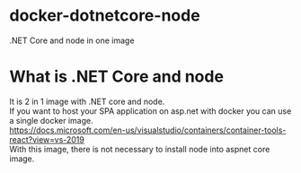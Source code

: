 # docker-dotnetcore-node
.NET Core and node in one image

# What is .NET Core and node
It is 2 in 1 image with .NET core and node.  
If you want to host your SPA application on asp.net with docker you can use a single docker image.  
https://docs.microsoft.com/en-us/visualstudio/containers/container-tools-react?view=vs-2019  
With this image, there is not necessary to install node into aspnet core image.
